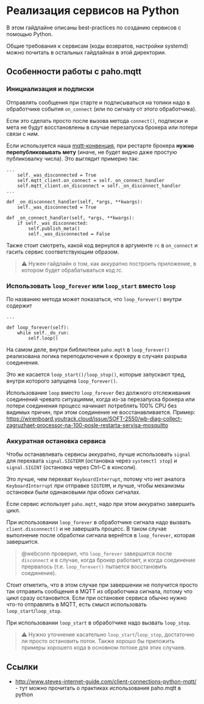 Реализация сервисов на Python
=============================

В этом гайдлайне описаны best-practices по созданию сервисов с помощью Python.

Общие требования к сервисам (коды возвратов, настройки systemd) можно почитать
в остальных гайдлайнах в этой директории.


Особенности работы с paho.mqtt
------------------------------

### Инициализация и подписки

Отправлять сообщения при старте и подписываться на топики надо в обработчике
события `on_connect` (или по сигналу от этого обработчика).

Если это сделать просто после вызова метода `connect()`, подписки и мета
не будут восстановлены в случае перезапуска брокера или потери связи с ним.

Если используется наша [mqtt-конвенция](https://github.com/wirenboard/conventions), при рестарте брокера **нужно перепубликовывать мету** (иначе, не будет видно даже простую публиковалку числа). Это выглядит примерно так:
```python3
...
    self._was_disconnected = True
    self.mqtt_client.on_connect = self._on_connect_handler
    self.mqtt_client.on_disconnect = self._on_disconnect_handler
...

def _on_disconnect_handler(self, *args, **kwargs):
    self._was_disconnected = True

def _on_connect_handler(self, *args, **kwargs):
    if self._was_disconnected:
        self.publish_meta()
        self._was_disconnected = False
```

Также стоит смотреть, какой код вернулся в аргументе `rc` в `on_connect`
и гасить сервис соответствующим образом.

> :warning: Нужен гайдлайн о том, как аккуратно построить приложение,
> в котором будет обрабатываться код rc.

### Использовать `loop_forever` или `loop_start` вместо `loop`

По названию метода может показаться, что `loop_forever()` внутри содержит

```python3
...

def loop_forever(self):
    while self._do_run:
        self.loop()
```

На самом деле, внутри библиотеки `paho.mqtt` в `loop_forever()` реализована
логика переподключения к брокеру в случаях разрыва соединения.

Это же касается `loop_start()/loop_stop()`, которые запускают тред, внутри
которого запущена `loop_forever()`.

Использование `loop` вместо `loop_forever` без должного отслеживания
соединений чревато ситуациями, когда из-за перезапуска брокера или потери
соединения процесс начинает потреблять 100% CPU без видимых причин, при
этом соединение не восстанавливается. Пример:
https://wirenboard.youtrack.cloud/issue/SOFT-2550/wb-diag-collect-zagruzhaet-processor-na-100-posle-restarta-servisa-mosquitto


### Аккуратная остановка сервиса

Чтобы останавливать сервисы аккуратно, лучше использовать `signal`
для перехвата `signal.SIGTERM` (остановка через `systemctl stop`)
и `signal.SIGINT` (остановка через Ctrl-C в консоли).

Это лучше, чем перехват `KeyboardInterrupt`, потому что нет аналога
`KeyboardInterrupt` при отправке `SIGTERM`, и лучше, чтобы механизмы
остановки были одинаковыми при обоих сигналах.

Если сервис использует `paho.mqtt`, надо при этом аккуратно завершить
цикл.

При использовании `loop_forever` в обработчике сигнала надо вызвать
`client.disconnect()` и не завершать процесс. В таком случае выполнение
после обработки сигнала вернётся в `loop_forever`, которая завершится.

> @webconn проверил, что `loop_forever` завершится после `disconnect`
> и в случае, когда брокер работает, и когда соединение прервалось
> (т.е. `loop_forever()` пытается восстановить соединение).

Стоит отметить, что в этом случае при завершении не получится просто
так отправить сообщения в MQTT из обработчика сигнала, потому что
цикл сразу остановится. Если при остановке сервиса обычно нужно что-то
отправлять в MQTT, есть смысл использовать `loop_start`/`loop_stop`.

При использовании `loop_start` в обработчике надо вызвать `loop_stop`.

> :warning: Нужно уточнение касательно `loop_start`/`loop_stop`,
> достаточно ли просто остановить поток. Также хорошо бы приложить
> примеры хорошего кода в основном потоке для этих случаев.


Ссылки
------

  * http://www.steves-internet-guide.com/client-connections-python-mqtt/ -
    тут можно прочитать о практиках использования paho.mqtt в python
